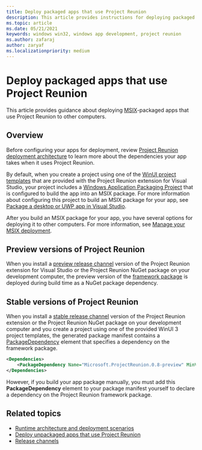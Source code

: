 ```yaml
---
title: Deploy packaged apps that use Project Reunion
description: This article provides instructions for deploying packaged apps that use Project Reunion.
ms.topic: article
ms.date: 05/21/2021
keywords: windows win32, windows app development, project reunion 
ms.author: zafaraj
author: zaryaf
ms.localizationpriority: medium
---
```


# Deploy packaged apps that use Project Reunion 

This article provides guidance about deploying [MSIX](/windows/msix)-packaged apps that use Project Reunion to other computers.

## Overview

Before configuring your apps for deployment, review [Project Reunion deployment architecture](deployment-architecture.md) to learn more about the dependencies your app takes when it uses Project Reunion.

By default, when you create a project using one of the [WinUI project templates](..\winui\winui3\winui-project-templates-in-visual-studio.md) that are provided with the Project Reunion extension for Visual Studio, your project includes a [Windows Application Packaging Project](/windows/msix/desktop/desktop-to-uwp-packaging-dot-net) that is configured to build the app into an MSIX package. For more information about configuring this project to build an MSIX package for your app, see [Package a desktop or UWP app in Visual Studio](/windows/msix/package/packaging-uwp-apps).

After you build an MSIX package for your app, you have several options for deploying it to other computers. For more information, see [Manage your MSIX deployment](/windows/msix/desktop/managing-your-msix-deployment-overview).

## Preview versions of Project Reunion

When you install a [preview release channel](preview-channel.md) version of the Project Reunion extension for Visual Studio or the Project Reunion NuGet package on your development computer, the preview version of the [framework package](deployment-architecture.md#framework-packages-for-packaged-and-unpackaged-apps) is deployed during build time as a NuGet package dependency.

## Stable versions of Project Reunion

When you install a [stable release channel](stable-channel.md) version of the Project Reunion extension or the Project Reunion NuGet package on your development computer and you create a project using one of the provided WinUI 3 project templates, the generated package manifest contains a [PackageDependency](/uwp/schemas/appxpackage/uapmanifestschema/element-packagedependency) element that specifies a dependency on the framework package.

```xml
<Dependencies>
    <PackageDependency Name="Microsoft.ProjectReunion.0.8-preview" MinVersion="8000.144.525.0" Publisher="CN=Microsoft Corporation, O=Microsoft Corporation, L=Redmond, S=Washington, C=US" />
</Dependencies>
```

However, if you build your app package manually, you must add this **PackageDependency** element to your package manifest yourself to declare a dependency on the Project Reunion framework package.

## Related topics

- [Runtime architecture and deployment scenarios](deployment-architecture.md)
- [Deploy unpackaged apps that use Project Reunion](deploy-unpackaged-apps.md)
- [Release channels](release-channels.md)
